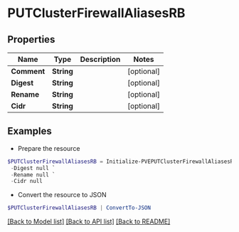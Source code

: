 # PUTClusterFirewallAliasesRB
## Properties

Name | Type | Description | Notes
------------ | ------------- | ------------- | -------------
**Comment** | **String** |  | [optional] 
**Digest** | **String** |  | [optional] 
**Rename** | **String** |  | [optional] 
**Cidr** | **String** |  | [optional] 

## Examples

- Prepare the resource
```powershell
$PUTClusterFirewallAliasesRB = Initialize-PVEPUTClusterFirewallAliasesRB  -Comment null `
 -Digest null `
 -Rename null `
 -Cidr null
```

- Convert the resource to JSON
```powershell
$PUTClusterFirewallAliasesRB | ConvertTo-JSON
```

[[Back to Model list]](../README.md#documentation-for-models) [[Back to API list]](../README.md#documentation-for-api-endpoints) [[Back to README]](../README.md)

